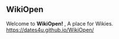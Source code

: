 
## WikiOpen
Welcome to <b> WikiOpen! </b> , A place for Wikies.
https://dates4u.github.io/WikiOpen/
